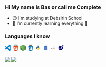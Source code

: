 ### Hi My name is Bas or call me Complete


- 😉 I'm studying at Debsirin School
- 🌱 I’m currently learning everything 🤣



### Languages I know 

<code><img height="20" src="https://raw.githubusercontent.com/github/explore/80688e429a7d4ef2fca1e82350fe8e3517d3494d/topics/visual-studio-code/visual-studio-code.png"></code>
<code><img height="20" src="https://raw.githubusercontent.com/github/explore/80688e429a7d4ef2fca1e82350fe8e3517d3494d/topics/html/html.png"></code>
<code><img height="20" src="https://raw.githubusercontent.com/github/explore/80688e429a7d4ef2fca1e82350fe8e3517d3494d/topics/nodejs/nodejs.png"></code>
<code><img height="20" src="https://raw.githubusercontent.com/github/explore/80688e429a7d4ef2fca1e82350fe8e3517d3494d/topics/css/css.png"></code>
<code><img height="20" src="https://raw.githubusercontent.com/github/explore/80688e429a7d4ef2fca1e82350fe8e3517d3494d/topics/python/python.png"></code>
<code><img height="20" src="https://raw.githubusercontent.com/github/explore/80688e429a7d4ef2fca1e82350fe8e3517d3494d/topics/sql/sql.png"></code>
<code><img height="20" src="https://raw.githubusercontent.com/github/explore/80688e429a7d4ef2fca1e82350fe8e3517d3494d/topics/mysql/mysql.png"></code>
<code><img height="20" src="https://raw.githubusercontent.com/github/explore/80688e429a7d4ef2fca1e82350fe8e3517d3494d/topics/lua/lua.png"></code>



<a href="https://github.com/MaouStudent">
  <img height="220" align="center" src="https://github-readme-stats.vercel.app/api?username=MaouStudent&bg_color=30,e96443,904e95&title_color=fff&text_color=fff" />
</a>
<a href="https://github.com/MaouStudent">
  <img height="220" align="center" src="https://github-readme-stats.vercel.app/api/top-langs/?username=MaouStudent&bg_color=30,e96443,904e95&title_color=fff&text_color=fff" />
</a>
